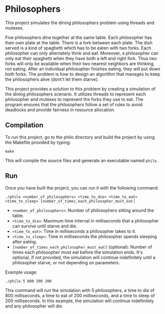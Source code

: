 # Philosophers

This project simulates the dining philosophers problem using threads and mutexes.

Five philosophers dine together at the same table. Each philosopher has their own plate at the table. There is a fork between each plate. The dish served is a kind of spaghetti which has to be eaten with two forks. Each philosopher can only alternately think and eat. Moreover, a philosopher can only eat their spaghetti when they have both a left and right fork. Thus two forks will only be available when their two nearest neighbors are thinking, not eating. After an individual philosopher finishes eating, they will put down both forks. The problem is how to design an algorithm that manages to keep the philosophers alive (dont't let them starve).

This project provides a solution to this problem by creating a simulation of the dining philosophers scenario. It utilizes threads to represent each philosopher and mutexes to represent the forks they use to eat. The program ensures that the philosophers follow a set of rules to avoid deadlocks and provide fairness in resource allocation.

## Compilation

To run this project, go to the philo directory and build the project by using the Makefile provided by typing:

   ```
   make
   ```

This will compile the source files and generate an executable named `philo`.

## Run

Once you have built the project, you can run it with the following command:

```
./philo <number_of_philosophers> <time_to_die> <time_to_eat> <time_to_sleep> [number_of_times_each_philosopher_must_eat]
```

- `<number_of_philosophers>`: Number of philosophers sitting around the table.
- `<time_to_die>`: Maximum time interval in milliseconds that a philosopher can survive until starve and die.
- `<time_to_eat>`: Time in milliseconds a philosopher takes to it.
- `<time_to_sleep>`: Time in milliseconds the philosopher spends sleeping after eating.
- `[number_of_times_each_philosopher_must_eat]` (optional): Number of times each philosopher must eat before the simulation ends. It's optional, if not provided, the simulation will continue indefinitely until a philosopher starve, or not depending on parameters.

Example usage:

```
./philo 5 800 200 200
```

This command will run the simulation with 5 philosophers, a time to die of 800 milliseconds, a time to eat of 200 milliseconds, and a time to sleep of 200 milliseconds. In this example, the simulation will continue indefinitely and any philosopher will die.
